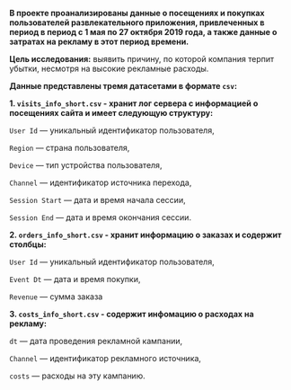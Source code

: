 **В проекте проанализированы данные о посещениях и покупках пользователей развлекательного приложения, привлеченных в период в период с 1 мая по 27 октября 2019 года, а также данные о затратах на рекламу в этот период времени.**

**Цель исследования:** выявить причину, по которой компания терпит убытки, несмотря на высокие рекламные расходы.

**Данные представлены тремя датасетами в формате `сsv`:**

**1. `visits_info_short.csv` - хранит лог сервера с информацией о посещениях сайта и имеет следующую структуру:**

`User Id` — уникальный идентификатор пользователя,

`Region` — страна пользователя,

`Device` — тип устройства пользователя,

`Channel` — идентификатор источника перехода,

`Session Start` — дата и время начала сессии,

`Session End` — дата и время окончания сессии.

**2. `orders_info_short.csv` - хранит информацию о заказах и содержит столбцы:**

`User Id` — уникальный идентификатор пользователя,

`Event Dt` — дата и время покупки,

`Revenue` — сумма заказа

**3. `costs_info_short.csv` - содержит инфомацию о расходах на рекламу:**

`dt` — дата проведения рекламной кампании,

`Channel` — идентификатор рекламного источника,

`costs` — расходы на эту кампанию.
